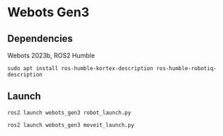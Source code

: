 # Webots Gen3

## Dependencies
Webots 2023b, ROS2 Humble

```
sudo apt install ros-humble-kortex-description ros-humble-robotiq-description
```

## Launch
```
ros2 launch webots_gen3 robot_launch.py
```
```
ros2 launch webots_gen3 moveit_launch.py
```
